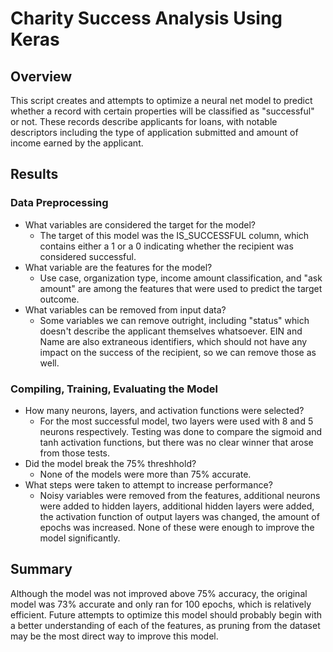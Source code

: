 # Charity Success Analysis Using Keras
## Overview
This script creates and attempts to optimize a neural net model to predict whether a record with certain properties will be classified as "successful" or not. These records describe applicants for loans, with notable descriptors including the type of application submitted and amount of income earned by the applicant.

## Results
### Data Preprocessing
* What variables are considered the target for the model?
	* The target of this model was the IS_SUCCESSFUL column, which contains either a 1 or a 0 indicating whether the recipient was considered successful.
* What variable are the features for the model?
	* Use case, organization type, income amount classification, and "ask amount" are among the features that were used to predict the target outcome.
* What variables can be removed from input data?
	* Some variables we can remove outright, including "status" which doesn't describe the applicant themselves whatsoever. EIN and Name are also extraneous identifiers, which should not have any impact on the success of the recipient, so we can remove those as well.

### Compiling, Training, Evaluating the Model
* How many neurons, layers, and activation functions were selected?
	* For the most successful model, two layers were used with 8 and 5 neurons respectively. Testing was done to compare the sigmoid and tanh activation functions, but there was no clear winner that arose from those tests.
* Did the model break the 75% threshhold?
	* None of the models were more than 75% accurate.
* What steps were taken to attempt to increase performance?
	* Noisy variables were removed from the features, additional neurons were added to hidden layers, additional hidden layers were added, the activation function of output layers was changed, the amount of epochs was increased. None of these were enough to improve the model significantly.

## Summary
Although the model was not improved above 75% accuracy, the original model was 73% accurate and only ran for 100 epochs, which is relatively efficient. Future attempts to optimize this model should probably begin with a better understanding of each of the features, as pruning from the dataset may be the most direct way to improve this model.

